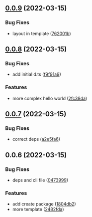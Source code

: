 ## [0.0.9](https://github.com/posva/vue-termui/compare/create-vue-termui@0.0.8...create-vue-termui@0.0.9) (2022-03-15)

### Bug Fixes

- layout in template ([762001b](https://github.com/posva/vue-termui/commit/762001b655d3c847bdab3d9177189f8149ebe749))

## [0.0.8](https://github.com/posva/vue-termui/compare/create-vue-termui@0.0.7...create-vue-termui@0.0.8) (2022-03-15)

### Bug Fixes

- add initial d.ts ([f9f91a9](https://github.com/posva/vue-termui/commit/f9f91a9115041ce3da708986287bb9892e9b75cd))

### Features

- more complex hello world ([2fc38da](https://github.com/posva/vue-termui/commit/2fc38dadc2c31c40eaf4704879eb3ce3c9b7a338))

## [0.0.7](https://github.com/posva/vue-termui/compare/create-vue-termui@0.0.6...create-vue-termui@0.0.7) (2022-03-15)

### Bug Fixes

- correct deps ([a2e5fa6](https://github.com/posva/vue-termui/commit/a2e5fa6be58b9e3a69906fea37f76464843f2a2d))

## 0.0.6 (2022-03-15)

### Bug Fixes

- deps and cli file ([0473999](https://github.com/posva/vue-termui/commit/04739996ede2b9d64a507a292ba813b7bafabe98))

### Features

- add create package ([1804db2](https://github.com/posva/vue-termui/commit/1804db281ed90c99a4d1b33ac199128279705782))
- more template ([2482fda](https://github.com/posva/vue-termui/commit/2482fdafa4ae76fc01241775a6387a07b25d3041))
